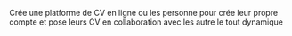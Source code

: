 Crée une platforme de CV en ligne ou les personne pour crée leur propre compte et pose leurs CV en collaboration avec les autre le tout dynamique
